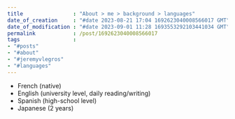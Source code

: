 ```yaml
---
title                : "About > me > background > languages"
date_of_creation     : "#date 2023-08-21 17:04 1692623040008566017 GMT"
date_of_modification : "#date 2023-09-01 11:28 1693553292103441034 GMT"
permalink            : /post/1692623040008566017
tags                 : 
- "#posts"
- "#about"
- "#jeremyvlegros"
- "#languages"
---
```


- French (native)
- English (university level, daily reading/writing)
- Spanish (high-school level)
- Japanese (2 years)